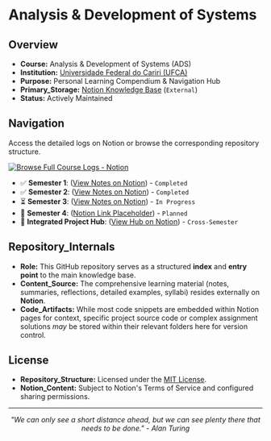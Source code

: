# Analysis & Development of Systems

## Overview
*   **Course:** Analysis & Development of Systems (ADS)
*   **Institution:** [Universidade Federal do Cariri (UFCA)](https://ufca.edu.br/)
*   **Purpose:** Personal Learning Compendium & Navigation Hub
*   **Primary_Storage:** [Notion Knowledge Base](https://sky-clock-04e.notion.site/Analysis-Development-of-Systems-1c30cf4779388077b677d4f2629328e7?pvs=4) (`External`)
*   **Status:** Actively Maintained

## Navigation

Access the detailed logs on Notion or browse the corresponding repository structure.

[![Browse Full Course Logs - Notion](https://img.shields.io/badge/Browse%20Full%20Course%20Logs-Notion-%23000000?style=for-the-badge&logo=notion&logoColor=FFFFFF)](https://sky-clock-04e.notion.site/Analysis-Development-of-Systems-1920cf47793880baad7fcff13d736b55?pvs=4)

*   ✅ **Semester 1**: ([View Notes on Notion](https://www.notion.so/1c30cf477938807bb5e0d9fb25d1e10f?pvs=21)) - `Completed`
*   ✅ **Semester 2**: ([View Notes on Notion](https://www.notion.so/1c30cf477938801db10df9997a8c571b?pvs=21)) - `Completed`
*   ⏳ **Semester 3**: ([View Notes on Notion](https://www.notion.so/1c30cf47793880d78a9bc7ac05a4d2d3?pvs=21)) - `In Progress`
*   📅 **Semester 4**: ([Notion Link Placeholder]()) - `Planned`
*   🚀 **Integrated Project Hub**: ([View Hub on Notion](https://www.notion.so/1c30cf47793880999ec9e541bd50fbb2?pvs=21)) - `Cross-Semester`

## Repository_Internals
*   **Role:** This GitHub repository serves as a structured **index** and **entry point** to the main knowledge base.
*   **Content_Source:** The comprehensive learning material (notes, summaries, reflections, detailed examples, syllabi) resides externally on **Notion**.
*   **Code_Artifacts:** While most code snippets are embedded within Notion pages for context, specific project source code or complex assignment solutions *may* be stored within their relevant folders here for version control.

## License
*   **Repository_Structure:** Licensed under the [MIT License](LICENSE).
*   **Notion_Content:** Subject to Notion's Terms of Service and configured sharing permissions.

---
<p align="center">
  <i>"We can only see a short distance ahead, but we can see plenty there that needs to be done." - Alan Turing</i>
</p>
